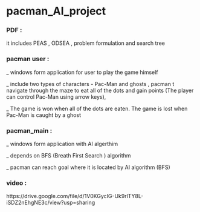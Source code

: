 # pacman_AI_project
<html>
<head>

</head>
<body> 
<h3>
PDF :
</h3>
<p> it includes PEAS , ODSEA , problem formulation and search tree </p>
<h3> pacman user :  </h3>
<p>_ windows form application for user to play the game himself </p>
<p>_  include two types of characters - Pac-Man and ghosts , pacman t navigate through the maze to eat
all of the dots and gain points (The player can control Pac-Man using arrow keys), </p>
<p>_ The game is won when all of the dots are eaten. The game is lost when Pac-Man is caught by a ghost </p>
<h3> pacman_main : </h3>
 <p>_ windows form application with AI algerthim  </p>
  <p>_ depends on BFS (Breath First Search ) algorithm   </p> 
  <p>_ pacman can reach goal where it is located by AI algorithm (BFS) </p>
  
  <h3> video  : </h3>
  <p> https://drive.google.com/file/d/1V0KGycIG-Uk9rlTY8L-iSDZ2nEhgNE3c/view?usp=sharing </p>
</body>
</html>
